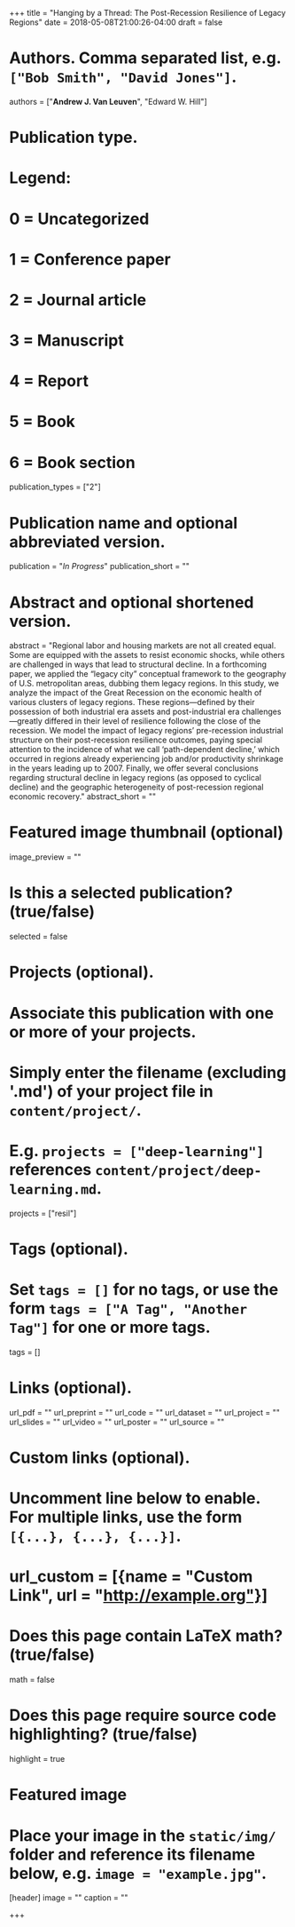 +++
title = "Hanging by a Thread: The Post-Recession Resilience of Legacy Regions"
date = 2018-05-08T21:00:26-04:00
draft = false

# Authors. Comma separated list, e.g. `["Bob Smith", "David Jones"]`.
authors = ["**Andrew J. Van Leuven**", "Edward W. Hill"]

# Publication type.
# Legend:
# 0 = Uncategorized
# 1 = Conference paper
# 2 = Journal article
# 3 = Manuscript
# 4 = Report
# 5 = Book
# 6 = Book section
publication_types = ["2"]

# Publication name and optional abbreviated version.
publication = "*In Progress*"
publication_short = ""

# Abstract and optional shortened version.
abstract = "Regional labor and housing markets are not all created equal. Some are equipped with the assets to resist economic shocks, while others are challenged in ways that lead to structural decline. In a forthcoming paper, we applied the “legacy city” conceptual framework to the geography of U.S. metropolitan areas, dubbing them legacy regions. In this study, we analyze the impact of the Great Recession on the economic health of various clusters of legacy regions. These regions—defined by their possession of both industrial era assets and post-industrial era challenges—greatly differed in their level of resilience following the close of the recession. We model the impact of legacy regions’ pre-recession industrial structure on their post-recession resilience outcomes, paying special attention to the incidence of what we call ‘path-dependent decline,’ which occurred in regions already experiencing job and/or productivity shrinkage in the years leading up to 2007. Finally, we offer several conclusions regarding structural decline in legacy regions (as opposed to cyclical decline) and the geographic heterogeneity of post-recession regional economic recovery."
abstract_short = ""

# Featured image thumbnail (optional)
image_preview = ""

# Is this a selected publication? (true/false)
selected = false

# Projects (optional).
#   Associate this publication with one or more of your projects.
#   Simply enter the filename (excluding '.md') of your project file in `content/project/`.
#   E.g. `projects = ["deep-learning"]` references `content/project/deep-learning.md`.
projects = ["resil"]

# Tags (optional).
#   Set `tags = []` for no tags, or use the form `tags = ["A Tag", "Another Tag"]` for one or more tags.
tags = []

# Links (optional).
url_pdf = ""
url_preprint = ""
url_code = ""
url_dataset = ""
url_project = ""
url_slides = ""
url_video = ""
url_poster = ""
url_source = ""

# Custom links (optional).
#   Uncomment line below to enable. For multiple links, use the form `[{...}, {...}, {...}]`.
# url_custom = [{name = "Custom Link", url = "http://example.org"}]

# Does this page contain LaTeX math? (true/false)
math = false

# Does this page require source code highlighting? (true/false)
highlight = true

# Featured image
# Place your image in the `static/img/` folder and reference its filename below, e.g. `image = "example.jpg"`.
[header]
image = ""
caption = ""

+++
